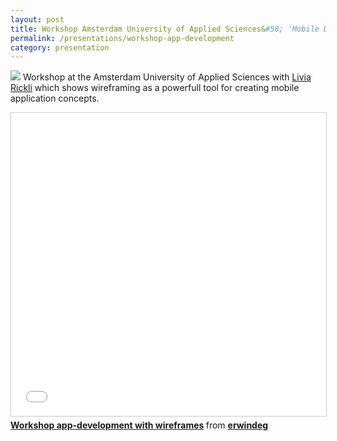 ```yaml
---
layout: post
title: Workshop Amsterdam University of Applied Sciences&#58; 'Mobile Design, Every great design begins with an even better story'
permalink: /presentations/workshop-app-development
category: presentation
---
```

[<img src="{{ site.url }}/img/presentation.svg">]({{site.url}}/presentations/workshop-app-development.pdf)
Workshop at the Amsterdam University of Applied Sciences with [Livia Rickli](http://liviarickli.nl) which shows wireframing as a powerfull tool for creating mobile application concepts.

<iframe  class="centerembed" src="//www.slideshare.net/slideshow/embed_code/key/2w4c8gPIvqMdWt" width="595" height="485" frameborder="0" marginwidth="0" marginheight="0" scrolling="no" style="border:1px solid #CCC; border-width:1px; margin-bottom:5px; max-width: 100%;" allowfullscreen> </iframe> <div class="centerembed" style="margin-bottom:5px"> <strong> <a href="//www.slideshare.net/erwindeg/workshop-appdevelopment-with-wireframes" title="Workshop app-development with wireframes" target="_blank">Workshop app-development with wireframes</a> </strong> from <strong><a href="//www.slideshare.net/erwindeg" target="_blank">erwindeg</a></strong> </div>